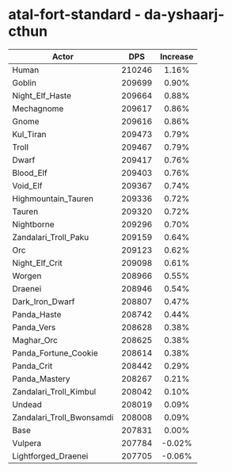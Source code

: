 # atal-fort-standard - da-yshaarj-cthun
| Actor | DPS | Increase |
|---|:---:|:---:|
|Human|210246|1.16%|
|Goblin|209699|0.90%|
|Night_Elf_Haste|209664|0.88%|
|Mechagnome|209617|0.86%|
|Gnome|209616|0.86%|
|Kul_Tiran|209473|0.79%|
|Troll|209467|0.79%|
|Dwarf|209417|0.76%|
|Blood_Elf|209403|0.76%|
|Void_Elf|209367|0.74%|
|Highmountain_Tauren|209336|0.72%|
|Tauren|209320|0.72%|
|Nightborne|209296|0.70%|
|Zandalari_Troll_Paku|209159|0.64%|
|Orc|209123|0.62%|
|Night_Elf_Crit|209098|0.61%|
|Worgen|208966|0.55%|
|Draenei|208946|0.54%|
|Dark_Iron_Dwarf|208807|0.47%|
|Panda_Haste|208742|0.44%|
|Panda_Vers|208628|0.38%|
|Maghar_Orc|208625|0.38%|
|Panda_Fortune_Cookie|208614|0.38%|
|Panda_Crit|208442|0.29%|
|Panda_Mastery|208267|0.21%|
|Zandalari_Troll_Kimbul|208042|0.10%|
|Undead|208019|0.09%|
|Zandalari_Troll_Bwonsamdi|208008|0.09%|
|Base|207831|0.00%|
|Vulpera|207784|-0.02%|
|Lightforged_Draenei|207705|-0.06%|
